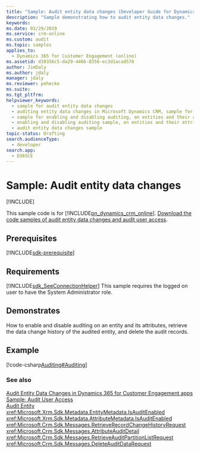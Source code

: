 ```yaml
---
title: "Sample: Audit entity data changes (Developer Guide for Dynamics 365 for Customer Engagement apps) | MicrosoftDocs"
description: "Sample demonstrating how to audit entity data changes."
keywords: 
ms.date: 03/29/2019
ms.service: crm-online
ms.custom: audit
ms.topic: samples
applies_to: 
  - Dynamics 365 for Customer Engagement (online)
ms.assetid: d30356c5-da29-4466-8356-ec3d1acad578
author: JimDaly
ms.author: jdaly
manager: jdaly
ms.reviewer: pehecke
ms.suite: 
ms.tgt_pltfrm: 
helpviewer_keywords: 
  - sample for audit entity data changes
  - auditing entity data changes in Microsoft Dynamics CRM, sample for audit entity data changes
  - sample for enabling and disabling auditing, on entities and their attributes
  - enabling and disabling auditing sample, on entities and their attributes
  - audit entity data changes sample
topic-status: Drafting
search.audienceType: 
  - developer
search.app: 
  - D365CE
---
```


# Sample: Audit entity data changes

[!INCLUDE[](../includes/cc_applies_to_update_9_0_0.md)]

This sample code is for [!INCLUDE[pn_dynamics_crm_online](../includes/pn-dynamics-crm-online.md)]. [Download the code samples of audit entity data changes and audit user access](https://code.msdn.microsoft.com/Audit-entity-data-changes-93eb8ae0).

## Prerequisites
[!INCLUDE[sdk-prerequisite](../includes/sdk-prerequisite.md)]
  
## Requirements  
 [!INCLUDE[sdk_SeeConnectionHelper](../includes/sdk-seeconnectionhelper.md)] This sample requires the logged on user to have the System Administrator role.  
  
## Demonstrates  
 How to enable and disable auditing on an entity and its attributes, retrieve the data change history of the audited entity, and delete the audit records.  
  
## Example  
 [!code-csharp[Auditing#Auditing](../snippets/csharp/CRMV8/auditing/cs/auditing.cs#auditing)]  
  
### See also  
 [Audit Entity Data Changes in Dynamics 365 for Customer Engagement apps](audit-entity-data-changes.md)   
 [Sample: Audit User Access](sample-audit-user-access.md)   
 [Audit Entity](entities/audit.md)<!-- Bug 696490 -->  
 <xref:Microsoft.Xrm.Sdk.Metadata.EntityMetadata.IsAuditEnabled>   
 <xref:Microsoft.Xrm.Sdk.Metadata.AttributeMetadata.IsAuditEnabled>   
 <xref:Microsoft.Crm.Sdk.Messages.RetrieveRecordChangeHistoryRequest>   
 <xref:Microsoft.Crm.Sdk.Messages.AttributeAuditDetail>   
 <xref:Microsoft.Crm.Sdk.Messages.RetrieveAuditPartitionListRequest>   
 <xref:Microsoft.Crm.Sdk.Messages.DeleteAuditDataRequest>
